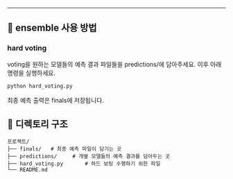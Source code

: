 
---

## 🚀 ensemble 사용 방법

### hard voting

voting을 원하는 모델들의 예측 결과 파일들을 predictions/에 담아주세요.
이후 아래 명령을 실행하세요.

```bash
python hard_voting.py
```

최종 예측 출력은 finals에 저장됩니다.


## 📂 디렉토리 구조

```
프로젝트/
├── finals/   # 최종 예측 파일이 담기는 곳
├── predictions/     # 개별 모델들의 예측 결과를 담아두는 곳
├── hard_voting.py       # 하드 보팅 수행하기 위한 파일
└── README.md       
```

